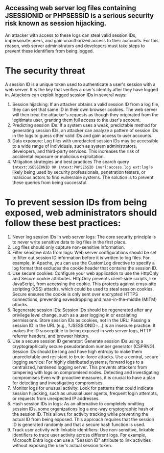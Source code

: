 ## Accessing web server log files containing JSESSIONID or PHPSESSID is a serious security risk known as session hijacking. 
An attacker with access to these logs can steal valid session IDs, impersonate users, and gain unauthorized access to their accounts. 
For this reason, web server administrators and developers must take steps to prevent these identifiers from being logged. 
# The security threat
A session ID is a unique token used to authenticate a user's session with a web server. 
It is the key that verifies a user's identity after they have logged in. Attackers can exploit logged session IDs in several ways:
1. Session hijacking: If an attacker obtains a valid session ID from a log file, they can set that same ID in their own browser cookies. 
The web server will then treat the attacker's requests as though they originated from the legitimate user, 
granting them full access to the user's account.
2. Predicting session IDs: If a system uses a weak, predictable method for generating session IDs, 
an attacker can analyze a pattern of session IDs in the logs to guess other valid IDs and gain access to user accounts.
3. Data exposure: Log files with unredacted session IDs may be accessible to a wide range of individuals, 
such as system administrators, developers, and third-party services. This increases the risk of accidental exposure or malicious exploitation. 
4. Mitigation strategies and best practices
The search query `intext:JSESSIONID OR intext:PHPSESSID inurl:access.log ext:log` is likely being used by 
security professionals, penetration testers, or malicious actors to find vulnerable systems. 
The solution is to prevent these queries from being successful.
# To prevent session IDs from being exposed, web administrators should follow these best practices:
1. Never log session IDs in web server logs: The core security principle is to never write sensitive data to log files in the first place. 
2. Log files should only capture non-sensitive information.
3. Filter sensitive data from logs: Web server configurations should be set to filter out session ID information before it is written 
to log files. For example, in Apache, you can use the CustomLog directive to specify a log format that excludes the cookie header 
that contains the session ID.
4. Use secure cookies: Configure your web application to use the HttpOnly and Secure cookie attributes.
HttpOnly prevents client-side scripts, like JavaScript, from accessing the cookie. This protects against cross-site scripting (XSS) attacks, 
which could be used to steal session cookies.
Secure ensures the cookie is only sent over encrypted HTTPS connections, preventing eavesdropping and man-in-the-middle (MITM) attacks.
5. Regenerate session IDs: Session IDs should be regenerated after any privilege level change, 
such as a user logging in or escalating permissions.
Store session IDs as cookies, not in the URL: Passing a session ID in the URL (e.g., ?JSESSIONID=...) is an insecure practice. 
It makes the ID susceptible to being exposed in web server logs, HTTP referrer headers, and browser history.
6. Use a secure session ID generator: Generate session IDs using a cryptographically secure pseudorandom number generator (CSPRNG). 
Session IDs should be long and have high entropy to make them unpredictable and resistant to brute-force attacks.
Use a central, secure logging service: For highly distributed systems, forward logs to a centralized, 
hardened logging server. This prevents attackers from tampering with logs on compromised nodes. 
Detecting and investigating compromises
Even with proactive measures, it is crucial to have a plan for detecting and investigating compromises.
7. Monitor logs for unusual activity: Look for patterns that could indicate session hijacking, such as unusual user agents, 
frequent login attempts, or requests from unexpected IP addresses.
8. Hash session IDs in logs: As an alternative to completely omitting session IDs, 
some organizations log a one-way cryptographic hash of the session ID. This allows for activity tracking while preventing the 
actual ID from being exposed. This approach requires that the session ID is generated randomly and that a secure hash function is used.
9. Track user activity with linkable identifiers: Use non-sensitive, linkable identifiers to trace user activity across different logs. 
For example, Microsoft Entra logs can use a "Session ID" attribute to link activities without exposing the user's actual session token. 
